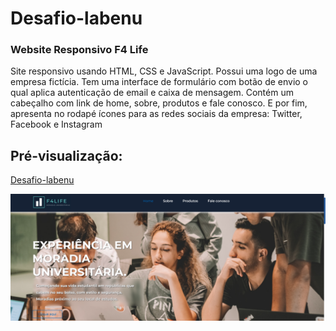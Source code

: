 # Desafio-labenu
### Website Responsivo F4 Life

 <p>Site responsivo usando HTML, CSS e JavaScript. Possui uma logo de uma empresa fictícia. Tem uma interface de formulário com botão de envio o qual aplica autenticação de email e caixa de mensagem. Contém um cabeçalho com link de home, sobre, produtos e fale conosco. E por fim, apresenta no rodapé ícones para as redes sociais da empresa: Twitter, Facebook e Instagram</p>

## Pré-visualização:

[Desafio-labenu](https://emersonpessoa01.github.io/desafio-labenu/)

<div align="center"><img src="assets/home.png" width=auto>
</div> 
